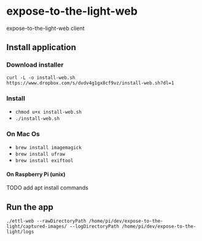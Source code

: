 # expose-to-the-light-web
expose-to-the-light-web client

## Install application
### Download installer
`curl -L -o install-web.sh https://www.dropbox.com/s/dvdv4g1gx8cf9vz/install-web.sh?dl=1`

### Install
* `chmod u+x install-web.sh`
* `./install-web.sh`

### On Mac Os
* `brew install imagemagick`
* `brew install ufraw`
* `brew install exiftool`

#### On Raspberry Pi (unix)
TODO add apt install commands

## Run the app
`./ettl-web --rawDirectoryPath /home/pi/dev/expose-to-the-light/captured-images/ --logDirectoryPath /home/pi/dev/expose-to-the-light/logs`
